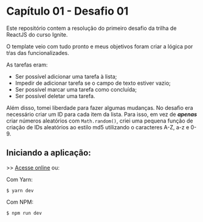 # Capítulo 01 - Desafio 01

Este repositório contem a resolução do primeiro desafio da trilha de ReactJS do curso Ignite.

O template veio com tudo pronto e meus objetivos foram criar a lógica por tŕas das funcionalizades.

As tarefas eram:
* Ser possível adicionar uma tarefa à lista;
* Impedir de adicionar tarefa se o campo de texto estiver vazio;
* Ser possível marcar uma tarefa como concluída;
* Ser possível deletar uma tarefa.

Além disso, tomei liberdade para fazer algumas mudanças.
No desafio era necessário criar um ID para cada item da lista. Para isso, em
vez de ***apenas*** criar números aleatórios com `Math.random()`, criei uma pequena
função de criação de IDs aleatórios ao estilo md5 utilizando o caracteres A-Z,
a-z e 0-9.

## Iniciando a aplicação:

\>\> [Acesse online](https://mvitor.dev/ignite-reactjs-chap01-desafio01/) ou:

Com Yarn:

```
$ yarn dev
```

Com NPM:

```
$ npm run dev
```